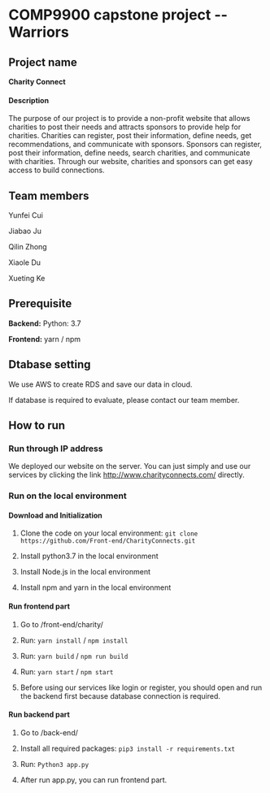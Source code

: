 # COMP9900 capstone project -- Warriors

## Project name

**Charity Connect**

#### Description

The purpose of our project is to provide a non-profit website that allows charities to post their needs and attracts sponsors to provide help for charities. Charities can register, post their information, define needs, get recommendations, and communicate with sponsors. Sponsors can register, post their information, define needs, search charities, and communicate with charities. Through our website, charities and sponsors can get easy access to build connections. 

## Team members

Yunfei Cui 

Jiabao Ju

Qilin Zhong

Xiaole Du

Xueting Ke

## Prerequisite

**Backend:** Python: 3.7

**Frontend:** yarn / npm

## Dtabase setting

We use AWS to create RDS and save our data in cloud.

If database is required to evaluate, please contact our team member.

## How to run

### Run through IP address

We deployed our website on the server. You can just simply and use our services by clicking the link http://www.charityconnects.com/ directly.

### Run on the local environment

#### Download and Initialization
1. Clone the code on your local environment:
`git clone https://github.com/Front-end/CharityConnects.git`

2. Install python3.7 in the local environment

3. Install Node.js in the local environment

4. Install npm and yarn in the local environment

#### Run frontend part

1. Go to /front-end/charity/

2. Run: `yarn install` / `npm install`

3. Run: `yarn build` / `npm run build`

4. Run: `yarn start` / `npm start`

5. Before using our services like login or register, you should open and run the backend first because database connection is required.

#### Run backend part

1. Go to /back-end/

2. Install all required packages: `pip3 install -r requirements.txt`

3. Run: `Python3 app.py`

4. After run app.py, you can run frontend part.
